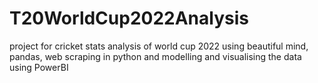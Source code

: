 # T20WorldCup2022Analysis
project for cricket stats analysis of world cup 2022 using beautiful mind, pandas, web scraping in python and modelling and visualising the data using PowerBI
